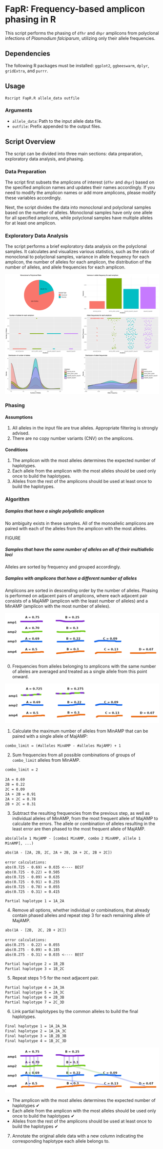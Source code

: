 # FapR: Frequency-based amplicon phasing in R

This script performs the phasing of `dfhr` and `dhpr` amplicons from polyclonal infections of *Plasmodium falciparum*, utilizing only their allele frequencies.

## Dependencies

The following R packages must be installed: `ggplot2`, `ggbeeswarm`, `dplyr`, `gridExtra`, and `purrr`.

## Usage

```shell
Rscript FapR.R allele_data outfile
```

### Arguments

- `allele_data`: Path to the input allele data file.
- `outfile`: Prefix appended to the output files.

## Script Overview

The script can be divided into three main sections: data preparation, exploratory data analysis, and phasing.

### Data Preparation

The script first subsets the amplicons of interest (`dfhr` and `dhpr`) based on the specified amplicon names and updates their names accordingly. If you need to modify the amplicon names or add more amplicons, please modify these variables accordingly.

Next, the script divides the data into monoclonal and polyclonal samples based on the number of alleles. Monoclonal samples have only one allele for all specified amplicons, while polyclonal samples have multiple alleles for at least one amplicon.

### Exploratory Data Analysis

The script performs a brief exploratory data analysis on the polyclonal samples. It calculates and visualizes various statistics, such as the ratio of monoclonal to polyclonal samples, variance in allele frequency for each amplicon, the number of alleles for each amplicon, the distribution of the number of alleles, and allele frequencies for each amplicon.

![output_EDA.jpg](https://github.com/manuelgug/FapR/blob/main/images/EDA.jpg)

### Phasing

#### Assumptions
1. All alleles in the input file are true alleles. Appropriate filtering is strongly advised.
2. There are no copy number variants (CNV) on the amplicons.

#### Conditions
1. The amplicon with the most alleles determines the expected number of haplotypes.
2. Each allele from the amplicon with the most alleles should be used only once to build the haplotypes.
3. Alleles from the rest of the amplicons should be used at least once to build the haplotypes.

### Algorithm

##### Samples that have a single polyallelic amplicon
No ambiguity exists in these samples. All of the monoallelic amplicons are paired with each of the alleles from the amplicon with the most alleles.

FIGURE

##### Samples that have the same number of alleles on all of their multiallelic loci
Alleles are sorted by frequency and grouped accordingly.

##### Samples with amplicons that have a different number of alleles

Amplicons are sorted in descending order by the number of alleles. Phasing is performed on adjacent pairs of amplicons, where each adjacent pair consists of a MajAMP (amplicon with the least number of alleles) and a MinAMP (amplicon with the most number of alleles).

![FIGURE_1.png](https://github.com/manuelgug/FapR/blob/main/images/FIGURE_1.png)

0. Frequencies from alleles belonging to amplicons with the same number of alleles are averaged and treated as a single allele from this point onward.

![FIGURE_2.png](https://github.com/manuelgug/FapR/blob/main/images/FIGURE_2.png)

1. Calculate the maximum number of alleles from MinAMP that can be paired with a single allele of MajAMP:
```shell
combo_limit = (#alleles MinAMP - #alleles MajAMP) + 1
```
2. Sum frequencies from all possible combinations of groups of `combo_limit` alleles from MinAMP.
 
```shell
combo_limit = 2

2A = 0.69
2B = 0.22
2C = 0.09
2A + 2B = 0.91
2A + 2C = 0.78
2B + 2C = 0.31
```

3. Subtract the resulting frequencies from the previous step, as well as individual alleles of MinAMP, from the most frequent allele of MajAMP to calculate the errors. The allele or combination of alleles resulting in the least error are then phased to the most frequent allele of MajAMP.
```shell
abs(allele 1 MajAMP - [combo1 MinAMP, combo 2 MinAMP, allele 1 MinAMP], ...)
```
```shell
abs(1A - [2A, 2B, 2C, 2A + 2B, 2A + 2C, 2B + 2C])

error calculations:
abs(0.725 - 0.69) = 0.035 <---- BEST
abs(0.725 - 0.22) = 0.505
abs(0.725 - 0.09) = 0.635
abs(0.725 - 0.91) = 0.255
abs(0.725 - 0.78) = 0.055 
abs(0.725 - 0.31) = 0.415
```
```shell
Partial haplotype 1 = 1A_2A
```

4. Remove all options, whether individual or combinations, that already contain phased alleles and repeat step 3 for each remaining allele of MajAMP.

```shell
abs(1A - [2B,  2C, 2B + 2C])

error calculations:
abs(0.275 - 0.22) = 0.055
abs(0.275 - 0.09) = 0.185
abs(0.275 - 0.31) = 0.035 <---- BEST
```
```shell
Partial haplotype 2 = 1B_2B
Partial haplotype 3 = 1B_2C
```
5. Repeat steps 1-5 for the next adjacent pair.

```shell
Partial haplotype 4 = 2A_3A
Partial haplotype 5 = 2A_3C
Partial haplotype 6 = 2B_3B
Partial haplotype 7 = 2C_3D
```
6. Link partial haplotypes by the common alleles to build the final haplotypes.

 ```shell
Final haplotype 1 = 1A_2A_3A
Final haplotype 2 = 1A_2A_3C
Final haplotype 3 = 1B_2B_3B
Final haplotype 4 = 1B_2C_3D
```

![FIGURE_3.png](https://github.com/manuelgug/FapR/blob/main/images/FIGURE_3.png)

- The amplicon with the most alleles determines the expected number of haplotypes ✔
- Each allele from the amplicon with the most alleles should be used only once to build the haplotypes ✔
- Alleles from the rest of the amplicons should be used at least once to build the haplotypes ✔

7. Annotate the original allele data with a new column indicating the corresponding haplotype each allele belongs to.

